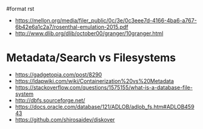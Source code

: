 \#format rst

-   <https://mellon.org/media/filer_public/0c/3e/0c3eee7d-4166-4ba6-a767-6b42e6a1c2a7/rosenthal-emulation-2015.pdf>
-   <http://www.dlib.org/dlib/october00/granger/10granger.html>

Metadata/Search vs Filesystems
==============================

-   <https://gadgetopia.com/post/8290>
-   <https://ldapwiki.com/wiki/Containerization%20vs%20Metadata>
-   <https://stackoverflow.com/questions/1575155/what-is-a-database-file-system>
-   <http://dbfs.sourceforge.net/>
-   <https://docs.oracle.com/database/121/ADLOB/adlob_fs.htm#ADLOB45943>
-   <https://github.com/shirosaidev/diskover>

